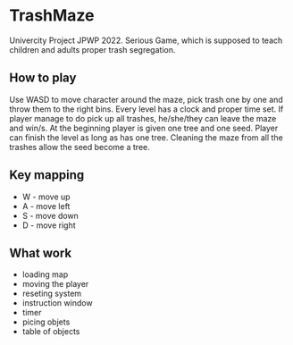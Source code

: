 # TrashMaze
Univercity Project JPWP 2022. Serious Game, which is supposed to teach children and adults proper trash segregation.

## How to play
Use WASD to move character around the maze, pick trash one by one and throw them to the right bins.  Every level has a clock and proper time set. If player manage to do pick up all trashes, he/she/they can leave the maze and win/s. At the beginning player is given one tree and one seed. Player can finish the level as long as has one tree. Cleaning the maze from all the trashes allow the seed become a tree.

## Key mapping
* W - move up
* A - move left
* S - move down
* D - move right

## What work
* loading map
* moving the player
* reseting system
* instruction window
* timer
* picing objets
* table of objects
